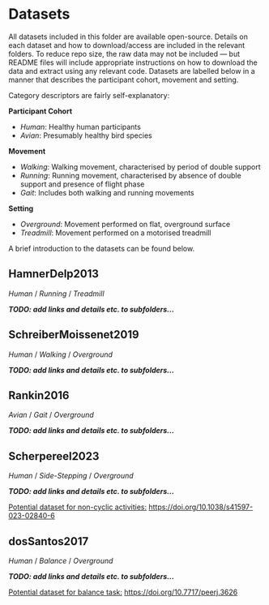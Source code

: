 # Datasets

All datasets included in this folder are available open-source. Details on each dataset and how to download/access are included in the relevant folders. To reduce repo size, the raw data may not be included — but README files will include appropriate instructions on how to download the data and extract using any relevant code. Datasets are labelled below in a manner that describes the participant cohort, movement and setting. 

Category descriptors are fairly self-explanatory:

**Participant Cohort**

- *Human*: Healthy human participants
- *Avian*: Presumably healthy bird species

**Movement**

- *Walking*: Walking movement, characterised by period of double support
- *Running*: Running movement, characterised by absence of double support and presence of flight phase
- *Gait*: Includes both walking and running movements

**Setting**

- *Overground*: Movement performed on flat, overground surface
- *Treadmill*: Movement performed on a motorised treadmill

A brief introduction to the datasets can be found below.

## HamnerDelp2013

*Human* / *Running* / *Treadmill*

***TODO: add links and details etc. to subfolders...***



## SchreiberMoissenet2019

*Human* / *Walking* / *Overground*

***TODO: add links and details etc. to subfolders...***



## Rankin2016

*Avian* / *Gait* / *Overground*

***TODO: add links and details etc. to subfolders...***



## Scherpereel2023

*Human* / *Side-Stepping* / *Overground*

***TODO: add links and details etc. to subfolders...***

<u>Potential dataset for non-cyclic activities:</u> https://doi.org/10.1038/s41597-023-02840-6



## dosSantos2017

*Human* / *Balance* / *Overground*

***TODO: add links and details etc. to subfolders...***

<u>Potential dataset for balance task:</u> https://doi.org/10.7717/peerj.3626

